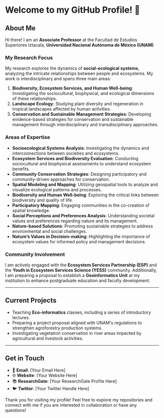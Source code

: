 # Welcome to my GitHub Profile! 👋

## About Me

Hi there! I am an **Associate Professor** at the Facultad de Estudios Superiores Iztacala, **Universidad Nacional Autónoma de México (UNAM)**

### My Research Focus
My research explores the dynamics of **social-ecological systems**, analyzing the intricate relationships between people and ecosystems. My work is interdisciplinary and spans three main areas:

1. **Biodiversity, Ecosystem Services, and Human Well-being**: Investigating the sociocultural, biophysical, and ecological dimensions of these relationships.
2. **Landscape Ecology**: Studying plant diversity and regeneration in tropical landscapes affected by human activities.
3. **Conservation and Sustainable Management Strategies**: Developing evidence-based strategies for conservation and sustainable management through interdisciplinary and transdisciplinary approaches.

### Areas of Expertise
- **Socioecological Systems Analysis**: Investigating the dynamics and interconnections between societies and ecosystems.
- **Ecosystem Services and Biodiversity Evaluation**: Conducting sociocultural and biophysical assessments to understand ecosystem benefits.
- **Community Conservation Strategies**: Designing participatory and community-driven approaches for conservation.
- **Spatial Modeling and Mapping**: Utilizing geospatial tools to analyze and visualize ecological patterns and processes.
- **Biodiversity and Human Well-being**: Exploring the critical links between biodiversity and quality of life.
- **Participatory Mapping**: Engaging communities in the co-creation of spatial knowledge.
- **Social Perceptions and Preferences Analysis**: Understanding societal values and preferences regarding nature and its management.
- **Nature-based Solutions**: Promoting sustainable strategies to address environmental and social challenges.
- **Nature’s Values in Decision-making**: Highlighting the importance of ecosystem values for informed policy and management decisions.


### Community Involvement
I am actively engaged with the **Ecosystem Services Partnership (ESP)** and the **Youth in Ecosystem Services Science (YESS)** community. Additionally, I am preparing a proposal to establish a **Geoinformatics Unit** at my institution to enhance postgraduate education and faculty development.

---

## Current Projects
- Teaching **Eco-informatics** classes, including a series of introductory lectures.
- Preparing a project proposal aligned with UNAM's regulations to strengthen agroforestry production systems.
- Investigating vegetation conservation in river areas impacted by agricultural and livestock activities.

---

## Get in Touch
- 📧 **Email**: [Your Email Here]
- 🌐 **Website**: [Your Website Here]
- 📚 **ResearchGate**: [Your ResearchGate Profile Here]
- 🐦 **Twitter**: [Your Twitter Handle Here]

Thank you for visiting my profile! Feel free to explore my repositories and connect with me if you are interested in collaboration or have any questions!
